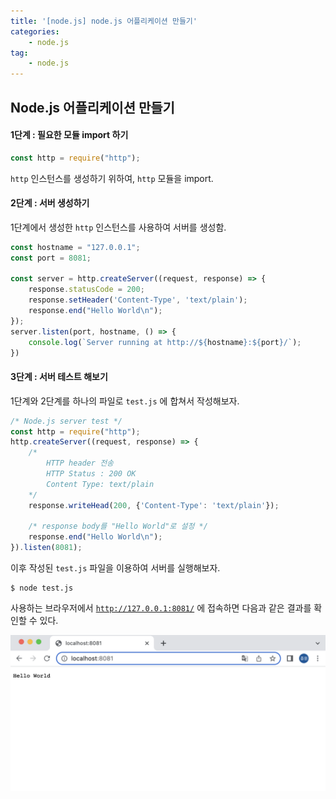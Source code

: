 ```yaml
---
title: '[node.js] node.js 어플리케이션 만들기'
categories:
    - node.js
tag:
    - node.js
---
```


## Node.js 어플리케이션 만들기  

#### 1단계 : 필요한 모듈 import 하기  
```javascript
const http = require("http");
```
`http` 인스턴스를 생성하기 위하여, `http` 모듈을 import.

#### 2단계 : 서버 생성하기  
1단계에서 생성한 `http` 인스턴스를 사용하여 서버를 생성함.
```javascript
const hostname = "127.0.0.1";
const port = 8081;

const server = http.createServer((request, response) => {
    response.statusCode = 200;
    response.setHeader('Content-Type', 'text/plain');
    response.end("Hello World\n");
});
server.listen(port, hostname, () => {
    console.log(`Server running at http://${hostname}:${port}/`);
})
```

#### 3단계 : 서버 테스트 해보기
1단계와 2단계를 하나의 파일로 `test.js` 에 합쳐서 작성해보자.
```javascript
/* Node.js server test */
const http = require("http");
http.createServer((request, response) => {
    /*
        HTTP header 전송
        HTTP Status : 200 OK
        Content Type: text/plain
    */
    response.writeHead(200, {'Content-Type': 'text/plain'});

    /* response body를 "Hello World"로 설정 */
    response.end("Hello World\n");
}).listen(8081);
```
이후 작성된 `test.js` 파일을 이용하여 서버를 실행해보자.
```terminal
$ node test.js
```
사용하는 브라우저에서 [`http://127.0.0.1:8081/`](http://127.0.0.1:8081/) 에 접속하면 다음과 같은 결과를 확인할 수 있다.
<br><center><img src="/assets/images/posts/2023-02-03-node.js 어플리케이션 만들기/8081.png" ></center><br>  
